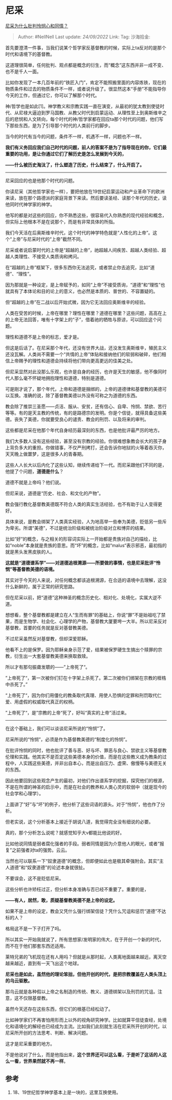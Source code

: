 # 尼采
[尼采为什么批判怜悯心和同情？](https://www.zhihu.com/question/50618182/answer/2687515001)

> Author: #NellNell
> Last update: *24/09/2022*
> Link:
> Tag:
> 沙海拾金:

首先要澄清一件事，当我们说某个哲学家反基督教的时候，实际上ta反对的是那个时代和语境下的基督教。

这道理很简单，任何批判、观点都是概念的衍生，而“概念”这东西并非一成不变、也不是千人一面。

比如你发现了一本几百年前的“铁匠入门”，肯定不能照搬里面的内容炼铁，现在的物质条件和过去的物质条件不一样，或者说升级了。很显然这本“手册”不能指导你今天的工作，但通过它，你可以了解那个时代。

神/哲学也是如此[1]。神学教义和宗教实践一直在演变，从最初的犹太教到使徒时代、从尼禄大逼迫到罗马国教、从教父时代到启蒙运动、从理性至上到奥斯维辛之后的悲悯和人文转向，每个时代的神/哲学家都在回应ta那个时代的问题，他们写下那些东西，是为了引导那个时代的人类前行的脚步。

当今的时代有当今的问题，条件不一样，机遇不一样，问题也不一样。

**我们有义务回应我们自己时代的问题，前人的答案不是为了指导现在的你，它们最重要的功用，是让你通过它们了解历史是怎么发展到今天的，**

**——什么被历史淘汰了，什么塑造了历史，什么结束了，什么开启了。**

---

尼采回应的也是他那个时代的问题。

你读尼采（其他哲学家也一样），要把他放在19世纪启蒙运动和产业革命下的欧洲来读，放在那个路德派的家庭背景下来读。然后要读圣经、读那个年代的历史，读他同时代神学家的神学。

他写的都是对这些的回应，你不熟悉这些，很容易代入你熟悉的现代经验和概念，但实际上他根本不是在说那个，而是有非常具体的所指。

我们今天活在后奥斯维辛时代，这个时代的神学特色就是“人性化的上帝”。这个“上帝”与尼采时代的“上帝”截然不同。

尼采或者说启蒙时代的上帝是“超越的上帝”，祂超越人间疾苦、超越人类经验、超越人类理性、不接受人类质询和拷问。

在“超越的上帝”框架下，很多东西你无法追究，或者禁止你去追究，比如“道德”、“理性”。

因为那就是一种设定，是上帝赋予的，如同“上帝”不接受质询，“道德”和“理性”也就具有了本体论和目的论上的意义，也必然是本质的、普世的、不容置疑的。

但“超越的上帝”在二战以后开始式微，因为它无法回应奥斯维辛的经验。

人类在受苦的时候，上帝在哪里？理性在哪里？道德在哪里？这些问题，高高在上的上帝无法回答，唯有十字架上的“子”，借着祂的牺牲与原谅，可以回应这个问题。

理性和道德不是上帝的标志，爱才是。

但这是后话了。在尼采那个年代，还没有世界大战，还没发生奥斯维辛，殖民主义还没瓦解。人类尚不需要一个“共情的上帝”体贴和接纳他们的软弱和破碎，他们相信上帝赐予的理性和道德会持续将他们带向更高更远的佳美之处。

但尼采显然对此没那么乐观，也许是自身的经历，也许是天生的敏感，他不像同时代人那么毫不怀疑地拥抱理性和道德，特别是道德。

可是刚才说了，那个年代，上帝和道德是捆绑的，上帝的道德律和基督教的美德可以互换。准确的说，除了基督教美德以外没有可称之为道德的东西。

教会除了推崇三圣愿——贞洁、服从、安贫，还有信心、自卑、怜悯、禁欲、苦行等等。有的是天主教的传统，有的是路德宗的发明。你是个信徒，就得具备这些美德。丧失了美德，你就要受良心的谴责、教会的刑罚、以及将来的审判。

这些都是尼采在他那个年代自身经历最深刻的东西，也是他批评最严厉的地方。

我们大多数人没有这些经验，甚至没有宗教的经验。你很难想象教会长大的孩子身上背负多大的重担。你做错事，不仅严刑拷打，还会告诉你地狱的火等着吞灭你，天天晚上做噩梦，这是很多人的青春期。

这些人人长大以后内化了这些认知，继续传递给下一代。而尼采跟他们不同的是，他提了个问题，**道德是什么**？

道德不就是上帝吗？他们说。

但尼采说，道德是“历史、社会、和文化的产物”。

教会强行教化基督教美德既不符合人类的真实生活经验，也不有助于让人变得更好。

具体来说，是教会绑架了人类真实经验，人为地高举一些奉为美德，贬低另一些斥为卑劣。所谓“美德”，不过是统治阶级和被统治阶级对立和博弈的结果。

比如“好”的概念，与之相关的形容词实际上一开始都是贵族对自己的描绘，比如“noble”本身就是贵族的意思。而“坏”的概念，比如“malus“表示邪恶，最初指的就是黑头发黑皮肤的人。

**这就是“道德谱系学”——对道德追根溯源——所要做的事情，也是尼采批评“怜悯”等基督教美德的语境。**

其实对于今天的人来说，对任何概念都该追根溯源，在合适的语境中去理解，这没什么新鲜的，属于正常的研究思路。

但在尼采以前，把“道德”这种神圣的概念历史化、相对化、处境化，实属大逆不道。

想想看，整个基督教都是建立在人“生而有罪”的基础上，你说“罪”不是始祖吃了禁果，而是生物学、社会化、心理学的产物，基督教大厦要垮一大半。所以尼采反对基督教，首要的任务就是反对基督教美德。

不过尼采虽然反对基督教，但却深爱耶稣。

他看不上的是保罗。因为耶稣亲身示范了爱，结果被保罗硬生生搞出个赎罪的宗教，衍生出一大套基督教美德来换取救赎。

所以才有那句振聋发聩的——”上帝死了“。

”上帝死了“，第一次被你们钉在十字架上杀死了。第二次被你们绑架在宗教的桎梏中杀死了。”

“上帝死了“，因为你们用僵化的教条取代真理、用使人恐惧的定罪和刑罚取代仁爱、用虚假的权威取代真正的权柄。

”上帝死了“，是”宗教的上帝“死了，好叫“真实的上帝”活过来。

---

在这个基础上，我们可以谈谈尼采所说的“怜悯”了。

尼采所说的“怜悯”，必须是作为基督教美德的“制度化的怜悯”。

在批评怜悯的同时，他也批评了善与恶、好与坏、罪恶与良心、禁欲主义等基督教伦理和实践。他其实不是否定这些美德本身的价值，而是在这些教义成为教条的过程中，人实践这些美德，并非出自本心，而是出自压力、虚荣、傲慢等与美德无关的东西。

因此他要回到这些观念产生的最初，对他们作出谱系学的挖掘，探究他们的根源，不是在所谓的神圣的启示中，而是在社会的教养和人类心灵的软弱中（就是现今的社会学和心理学）。

上面讲了“好”与“坏”的例子，他分析了这些词语的源头。对于“怜悯”，他也作了分析。

但老实说，这个分析基本上接近于胡说八道，我觉得完全没有细说的必要。

真的，那个分析怎么说呢？就感觉知乎大v都能比他说的好。

比如他说同情是弱者腐化强者的手段。弱者同情是因为介意他人的眼光，或者“报复”之前强者对ta的强势。云云。

当然也可以联系一下“奴隶道德”的概念，但即便如此也是极其牵强附会。其实“主人道德”和“奴隶道德”的论述本身就很扯。

不要误会，这不是贬低尼采。

这些分析也许矫枉过正，但分析本身准确与否已经不重要了。重要的是，

**——有人，居然，敢，质疑基督教美德不是上帝的设定。**

如果不是上帝的设定，教会又凭什么强行绑架信徒？凭什么咒诅和惩罚“道德”不达标的人？

格局这不是一下子打开了吗。

所以其实一开始我就说了，所有思想家/发明家的伟大，在于开创一个新的时代，而不在于他们那套东西还适用。

莱特兄弟的飞机现在还有人用吗？但就是从那时起，人类离地面越来越远，离天空越来越近，直到有一天飞出这个地球。

**尼采也是如此，虽然他的理论笨拙，但他开创的时代，是把宗教覆盖在人类头顶上的乌云驱散。**

那乌云就是各种假以上帝之名制造的传统、教义、道德绑架以及刑罚的咒诅。注意，这不仅限基督教。

虽然今天还存在这些东西，但它们的根基已经松动了。

比如神学家们不再害怕用形而上以外的视角研究神学。比如就算平信徒查经，处境化和语境化的解经也已经成为主流。比如我们此刻就生活在尼采所开创的时代，以尼采所开创的方法思考、判断、解决问题。

这才是尼采重要的地方。

不是他说对了什么，而是他指出来，**这个世界还可以这么看，于是听了这话的人这么一看，世界果然就不再一样**。

## 参考

1.  18、19世纪哲学神学基本上是一块的，这里互换使用。